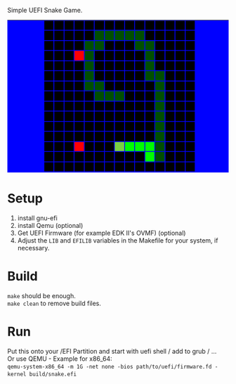 
Simple UEFI Snake Game.

![example](example.png)

# Setup
1. install gnu-efi
2. install Qemu   (optional)
3. Get UEFI Firmware (for example EDK II's OVMF)  (optional)
4. Adjust the `LIB` and `EFILIB` variables in the Makefile for your system, if necessary.

# Build
`make`  should be enough.<br/>
`make clean` to remove build files.

# Run
Put this onto your /EFI Partition and start with uefi shell / add to grub / ...<br/>
Or use QEMU - Example for x86_64:<br/>
`qemu-system-x86_64 -m 1G -net none -bios path/to/uefi/firmware.fd -kernel build/snake.efi`

